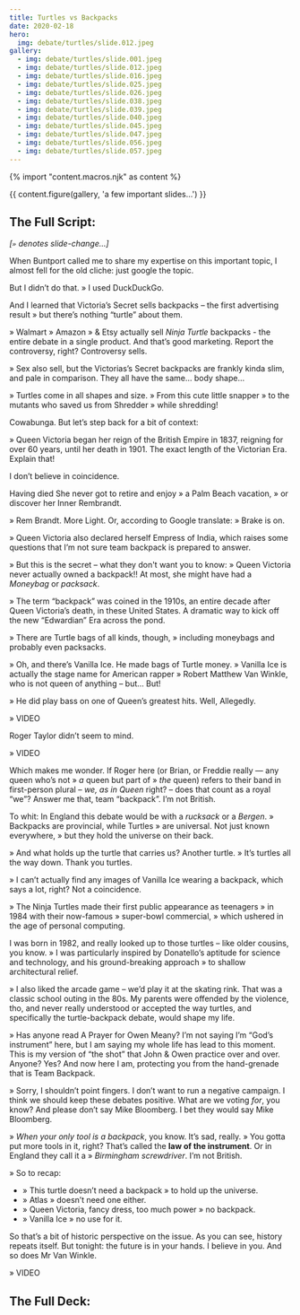 ```yaml
---
title: Turtles vs Backpacks
date: 2020-02-18
hero:
  img: debate/turtles/slide.012.jpeg
gallery:
  - img: debate/turtles/slide.001.jpeg
  - img: debate/turtles/slide.012.jpeg
  - img: debate/turtles/slide.016.jpeg
  - img: debate/turtles/slide.025.jpeg
  - img: debate/turtles/slide.026.jpeg
  - img: debate/turtles/slide.038.jpeg
  - img: debate/turtles/slide.039.jpeg
  - img: debate/turtles/slide.040.jpeg
  - img: debate/turtles/slide.045.jpeg
  - img: debate/turtles/slide.047.jpeg
  - img: debate/turtles/slide.056.jpeg
  - img: debate/turtles/slide.057.jpeg
---
```


{% import "content.macros.njk" as content %}

{{ content.figure(gallery, 'a few important slides…') }}

## The Full Script:

*[`»` denotes slide-change…]*

When Buntport called me to share my expertise on this important topic, I almost fell for the old cliche: just google the topic.

But I didn’t do that. » I used DuckDuckGo.

And I learned that Victoria’s Secret sells backpacks – the first advertising result » but there’s nothing “turtle” about them.

» Walmart » Amazon » & Etsy actually sell *Ninja Turtle* backpacks - the entire debate in a single product. And that’s good marketing. Report the controversy, right? Controversy sells.

» Sex also sell, but the Victorias’s Secret backpacks are frankly kinda slim, and pale in comparison. They all have the same… body shape…

» Turtles come in all shapes and size. » From this cute little snapper » to the mutants who saved us from Shredder » while shredding!

Cowabunga. But let’s step back for a bit of context:

» Queen Victoria began her reign of the British Empire in 1837, reigning for over 60 years, until her death in 1901. The exact length of the Victorian Era. Explain that!

I don’t believe in coincidence.

Having died She never got to retire and enjoy » a Palm Beach vacation, » or discover her Inner Rembrandt.

» Rem Brandt. More Light. Or, according to Google translate: » Brake is on.

» Queen Victoria also declared herself Empress of India, which raises some questions that I’m not sure team backpack is prepared to answer.

» But this is the secret – what they don't want you to know: » Queen Victoria never actually owned a backpack!! At most, she might have had a *Moneybag* or *packsack*.

» The term “backpack” was coined in the 1910s, an entire decade after Queen Victoria’s death, in these United States. A dramatic way to kick off the new “Edwardian” Era across the pond.

» There are Turtle bags of all kinds, though, » including moneybags and probably even packsacks.

» Oh, and there’s Vanilla Ice. He made bags of Turtle money. » Vanilla Ice is actually the stage name for American rapper » Robert Matthew Van Winkle, who is not queen of anything – but… But!

» He did play bass on one of Queen’s greatest hits. Well, Allegedly.

» VIDEO

Roger Taylor didn’t seem to mind.

» VIDEO

Which makes me wonder. If Roger here (or Brian, or Freddie really — any queen who’s not » *a* queen but part of » *the* queen) refers to their band in first-person plural – *we, as in Queen* right? – does that count as a royal “we”? Answer me that, team “backpack”. I’m not British.

To whit: In England this debate would be with a *rucksack* or a *Bergen*. » Backpacks are provincial, while Turtles » are universal. Not just known everywhere, » but they hold the universe on their back.

» And what holds up the turtle that carries us? Another turtle.
» It’s turtles all the way down. Thank you turtles.

» I can’t actually find any images of Vanilla Ice wearing a backpack, which says a lot, right? Not a coincidence.

» The Ninja Turtles made their first public appearance as teenagers » in 1984 with their now-famous » super-bowl commercial, » which ushered in the age of personal computing.

I was born in 1982, and really looked up to those turtles – like older cousins, you know. » I was particularly inspired by Donatello’s aptitude for science and technology, and his ground-breaking approach » to shallow architectural relief.

» I also liked the arcade game – we’d play it at the skating rink. That was a classic school outing in the 80s. My parents were offended by the violence, tho, and never really understood or accepted the way turtles, and specifically the turtle-backpack debate, would shape my life.

» Has anyone read A Prayer for Owen Meany? I’m not saying I’m “God’s instrument” here, but I am saying my whole life has lead to this moment. This is my version of “the shot” that John & Owen practice over and over. Anyone? Yes? And now here I am, protecting you from the hand-grenade that is Team Backpack.

» Sorry, I shouldn’t point fingers. I don’t want to run a negative campaign. I think we should keep these debates positive. What are we voting *for*, you know? And please don’t say Mike Bloomberg. I bet they would say Mike Bloomberg.

» *When your only tool is a backpack*, you know. It’s sad, really. » You gotta put more tools in it, right? That’s called the **law of the instrument**. Or in England they call it a » *Birmingham screwdriver*. I’m not British.

» So to recap:

- » This turtle doesn’t need a backpack » to hold up the universe.
- » Atlas » doesn’t need one either.
- » Queen Victoria, fancy dress, too much power » no backpack.
- » Vanilla Ice » no use for it.

So that’s a bit of historic perspective on the issue. As you can see, history repeats itself. But tonight: the future is in your hands. I believe in you. And so does Mr Van Winkle.

» VIDEO

## The Full Deck:

<script async class="speakerdeck-embed" data-id="6e877c2c50a3446599ab94b2e28ef3bc" data-ratio="1.33333333333333" src="//speakerdeck.com/assets/embed.js"></script>
